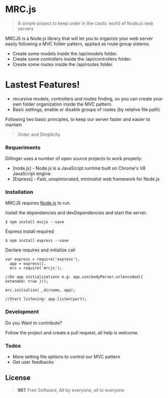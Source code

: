 # MRC.js

>A simple project to keep order in the caotic world of NodeJs web servers


MRCJS is a Node.js library that will let you to organize your web server easily following a MVC folder pattern, applied as route group sistems.

  - Create some models inside the /api/models folder.
  - Create some controllers inside the /api/controllers folder.
  - Create some routes inside the /api/routes folder.

# Lastest Features!

  - recursive models, controllers and routes finding, so you can create your own folder organization inside the MVC pattern.
  - Basic settings, enable or disable groups of routes (by relative file path)

Following two basic principles, to keep our server faster and easier to mantain

> Order and Simplicity


### Requeriments

Dillinger uses a number of open source projects to work properly:

* [node.js] - Node.js is a JavaScript runtime built on Chrome's V8 JavaScript engine.
* [Express] - Fast, unopinionated, minimalist web framework for Node.js


### Installation

MRCJS requires [Node.js](https://nodejs.org/) to run.

Install the dependencies and devDependencies and start the server.

```
$ npm install mvcjs --save
```

Express install required
```
$ npm install express --save
```

Declare requires and initialize call

```
var express = require('express'),
  app = express(),
  mrc = require('mrcjs');
  
//Do app initializations e.g: app.use(bodyParser.urlencoded({ extended: true }));

mrc.initialize(__dirname, app);

//Start listening: app.listen(port);
```

### Development

Do you Want to contribute? 

Follow the project and create a pull request, all help is welcome.

### Todos

 - More setting file options to control our MVC pattern
 - Get user feedbacks

License
----

>**MIT**
>Free Software, All by everyone, all to everyone




